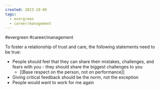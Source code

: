 ```yaml
---
created: 2023-10-06
tags:
  - evergreen
  - career/management
---
```

#evergreen #career/management 

To foster a relationship of trust and care, the following statements need to be true:

- People should feel that they can share their mistakes, challenges, and fears with you - they should share the biggest challenges to you
	- [[Base respect on the person, not on performance]]
- Giving critical feedback should be the norm, not the exception
- People would want to work for me again

